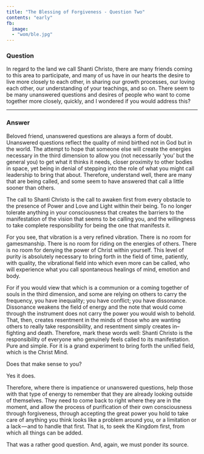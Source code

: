 ```yaml
---
title: "The Blessing of Forgiveness - Question Two"
contents: "early"
fb:
  image:
  - "wom/ble.jpg"
---
```


### Question

In regard to the land we call Shanti Christo, there are
many friends coming to this area to participate, and many of us have in
our hearts the desire to live more closely to each other, in sharing our
growth processes, our loving each other, our understanding of your
teachings, and so on. There seem to be many unanswered questions and
desires of people who want to come together more closely, quickly, and I
wondered if you would address this?

---

### Answer

Beloved friend, unanswered questions are always a form of doubt. Unanswered
questions reflect the quality of mind birthed not in God but in the world. The attempt
to hope that someone else will create the energies necessary in the third dimension to
allow you (not necessarily ‘you’ but the general you) to get what it thinks it needs,
closer proximity to other bodies in space, yet being in denial of stepping into the role
of what you might call leadership to bring that about. Therefore, understand well,
there are many that are being called, and some seem to have answered that call a little
sooner than others.

The call to Shanti Christo is the call to awaken first from every
obstacle to the presence of Power and Love and Light within their being.
To no longer tolerate anything in your consciousness that creates the
barriers to the manifestation of the vision that seems to be calling
you, and the willingness to take complete responsibility for being the
one that manifests it.

For you see, that vibration is a very refined vibration. There is no
room for gamesmanship. There is no room for riding on the energies of
others. There is no room for denying the power of Christ within
yourself. This level of purity is absolutely necessary to bring forth in
the field of time, patiently, with quality, the vibrational field into
which even more can be called, who will experience what you call
spontaneous healings of mind, emotion and body.

For if you would view that which is a communion or a coming together of
souls in the third dimension, and some are relying on others to carry
the frequency, you have inequality; you have conflict; you have
dissonance. Dissonance weakens the field of energy and the note that
would come through the instrument does not carry the power you would
wish to behold. That, then, creates resentment in the minds of those who
are wanting others to really take responsibility, and resentment simply
creates in&ndash;fighting and death. Therefore, mark these words well:
Shanti Christo is the responsibility of everyone who genuinely feels
called to its manifestation. Pure and simple. For it is a grand
experiment to bring forth the unified field, which is the Christ Mind.

Does that make sense to you?

Yes it does.

Therefore, where there is impatience or unanswered questions, help those
with that type of energy to remember that they are already looking
outside of themselves. They need to come back to right where they are in
the moment, and allow the process of purification of their own
consciousness through forgiveness, through accepting the great power you
hold to take care of anything you think looks like a problem around you,
or a limitation or a lack &ndash;&ndash; and to handle that first. That
is, to seek the Kingdom first, from which all things can be added.

That was a rather good question. And, again, we must ponder its source.

